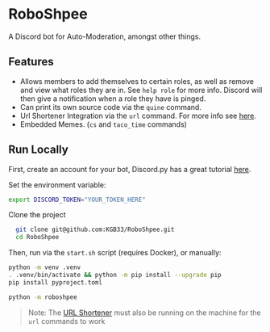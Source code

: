 
#  RoboShpee

A Discord bot for Auto-Moderation, amongst other things.


## Features

  - Allows members to add themselves to certain roles,
        as well as remove and view what roles they are in.
        See `help role` for more info.
        Discord will then give a notification when a role they have is pinged.
  - Can print its own source code via the `quine` command.
  - Url Shortener Integration via the `url` command.
        For more info see [here](https://github.com/KGB33/url-shortener).
  - Embedded Memes. (`cs` and `taco_time` commands)
## Run Locally

First, create an account for your bot, Discord.py has a great
tutorial [here](https://discordpy.readthedocs.io/en/stable/discord.html).

Set the environment variable:

```bash
export DISCORD_TOKEN="YOUR_TOKEN_HERE"
```

Clone the project

```bash
  git clone git@github.com:KGB33/RoboShpee.git
  cd RoboShpee
```

Then, run via the `start.sh` script (requires Docker), or manually:

```bash
python -m venv .venv
. .venv/bin/activate && python -m pip install --upgrade pip
pip install pyproject.toml

python -m roboshpee
```

> Note: The [URL Shortener](https://github.com/KGB33/url-shortener) must also
> be running on the machine for the `url` commands to work
